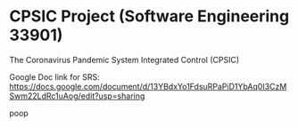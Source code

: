 # CPSIC Project (Software Engineering 33901)
The Coronavirus Pandemic System Integrated Control (CPSIC)

Google Doc link for SRS: https://docs.google.com/document/d/13YBdxYo1FdsuRPaPiD1YbAq0I3CzMSwm22LdRc1uAog/edit?usp=sharing

poop